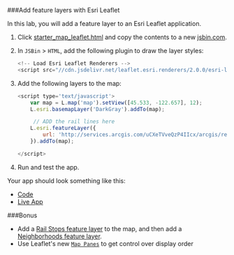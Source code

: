 ###Add feature layers with Esri Leaflet

In this lab, you will add a feature layer to an Esri Leaflet application.

1. Click [starter_map_leaflet.html](src/starter_map_leaflet.html) and copy the contents to a new [jsbin.com](http://jsbin.com).

2. In `JSBin` > `HTML`, add the following plugin to draw the layer styles:

	```js
	<!-- Load Esri Leaflet Renderers -->
	<script src="//cdn.jsdelivr.net/leaflet.esri.renderers/2.0.0/esri-leaflet-renderers.js"></script>

	```

3. Add the following layers to the map:

	```js
	<script type='text/javascript'>
		var map = L.map('map').setView([45.533, -122.657], 12);
		L.esri.basemapLayer('DarkGray').addTo(map);

		 // ADD the rail lines here
		L.esri.featureLayer({
			url: 'http://services.arcgis.com/uCXeTVveQzP4IIcx/arcgis/rest/services/PDX_Rail_Lines_Styled/FeatureServer/0'
		}).addTo(map);

	</script>
	```
4. Run and test the app.

Your app should look something like this:
 * [Code](https://github.com/Esri/geodev-hackerlabs/blob/gh-pages/develop/src/add_feature_layers_leaflet.html)
 * [Live App](http://esri.github.io/geodev-hackerlabs/develop/src/add_feature_layers_leaflet.html)

###Bonus
* Add a [Rail Stops feature layer](http://services.arcgis.com/uCXeTVveQzP4IIcx/arcgis/rest/services/PDX_Rail_Stops_Styled/FeatureServer/0) to the map,
 and then add a [Neighborhoods feature layer](http://services.arcgis.com/uCXeTVveQzP4IIcx/arcgis/rest/services/PDX_Neighborhoods_Styled/FeatureServer/0).
* Use Leaflet's new [`Map Panes`](http://leafletjs.com/reference.html#map-panes) to get control over display order
